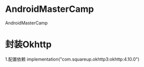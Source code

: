 # AndroidMasterCamp
 AndroidMasterCamp

# 封装Okhttp
1.配置依赖  implementation("com.squareup.okhttp3:okhttp:4.10.0")

